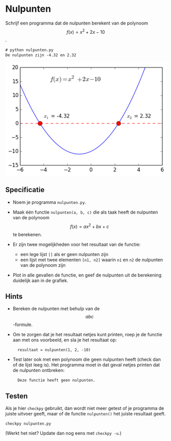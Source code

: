 # Nulpunten

Schrijf een programma dat de nulpunten berekent van de polynoom $$f(x)=x^2+2x-10$$.

    # python nulpunten.py
    De nulpunten zijn -4.32 en 2.32

![](../../assets/PolynoomAnalyse.png)


## Specificatie

- Noem je programma `nulpunten.py`.

- Maak één functie `nulpunten(a, b, c)` die als taak heeft de nulpunten van de polynoom $$f(x)=ax^2+bx+c$$ te berekenen.

- Er zijn twee mogelijkheden voor het resultaat van de functie:

    - een lege lijst `[]` als er geen nulpunten zijn
    - een lijst met twee elementen `[n1, n2]` waarin `n1` en `n2` de nulpunten van de polynoom zijn

- Plot in alle gevallen de functie, en geef de nulpunten uit de berekening duidelijk aan in de grafiek.

## Hints

- Bereken de nulpunten met behulp van de $$abc$$-formule.

- Om te zorgen dat je het resultaat netjes kunt printen, roep je de functie aan met ons voorbeeld, en sla je het resultaat op:

        resultaat = nulpunten(1, 2, -10)

- Test later ook met een polynoom die geen nulpunten heeft (check dan of de lijst leeg is). Het programma moet in dat geval netjes printen dat de nulpunten ontbreken:

        Deze functie heeft geen nulpunten.

## Testen

Als je hier `checkpy` gebruikt, dan wordt niet meer getest of je programma de juiste uitvoer geeft, maar of de functie `nulpunten()` het juiste resultaat geeft.

    checkpy nulpunten.py

(Werkt het niet? Update dan nog eens met `checkpy -u`.)
